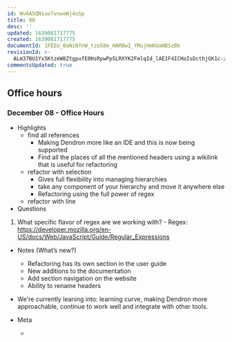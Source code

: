 ```yaml
---
id: Wv6A5QNiuo7vnwoWj4uSp
title: 08
desc: ''
updated: 1639081717775
created: 1639081717775
documentId: 1FEEo_0aNiNfnW_tzo58m_HAM8wI_YMujHmKUaNBSzBk
revisionId: >-
  ALm37BU1Yx5KtzeW8ZtgpufE0HsRpwPp5LRXYK2FmlqId_lAE1F4ICHoIsDcthjGK1c-zhMM9VCeaexXVdV_RA
commentsUpdated: true
---
```

##  Office hours

### December 08 - Office Hours

- Highlights
  - find all references
    - Making Dendron more like an IDE and this is now being supported
    - Find all the places of all the mentioned headers using a wikilink that is useful for refactoring
  - refactor with selection
    - Gives full flexibility into  managing hierarchies
    - take any component of your hierarchy and move it anywhere else
    - Refactoring using the full power of regex
  - refactor with line
- Questions
1. What specific flavor of regex are we working with?
                 -     Regex: https://developer.mozilla.org/en-US/docs/Web/JavaScript/Guide/Regular_Expressions

- Notes (What’s new?)
  - Refactoring has its own section in the user guide
  - New additions to the documentation
  - Add section navigation on the website
  - Ability to rename headers

- We're currently leaning into: learning curve, making Dendron more approachable, continue to work well and integrate with other tools.

- Meta

  - 


